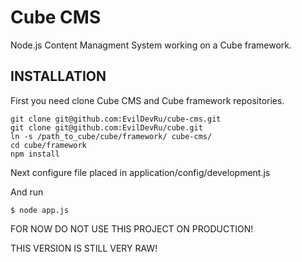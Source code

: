Cube CMS
========

Node.js Content Managment System working on a Cube framework.

INSTALLATION
------------

First you need clone Cube CMS and Cube framework repositories.
```
git clone git@github.com:EvilDevRu/cube-cms.git
git clone git@github.com:EvilDevRu/cube.git
ln -s /path_to_cube/cube/framework/ cube-cms/
cd cube/framework
npm install
```

Next configure file placed in application/config/development.js

And run
```
$ node app.js
```

FOR NOW DO NOT USE THIS PROJECT ON PRODUCTION!

THIS VERSION IS STILL VERY RAW!
